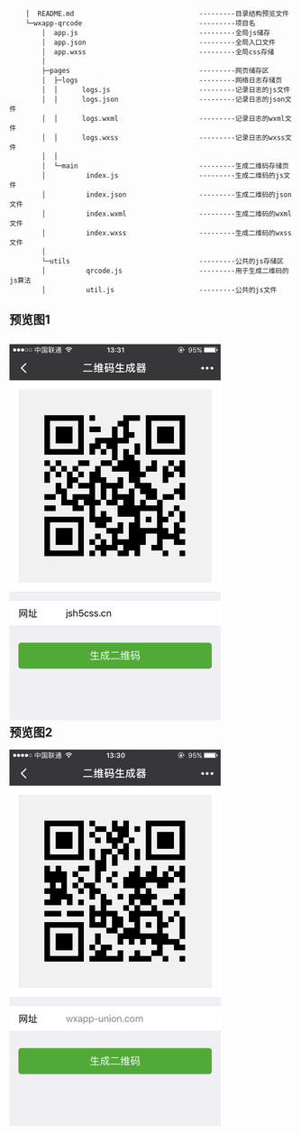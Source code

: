         │  README.md                               ---------目录结构预览文件
        └─wxapp-qrcode                             ---------项目名
            │  app.js                              ---------全局js储存
            │  app.json                            ---------全局入口文件
            │  app.wxss                            ---------全局css存储
            │  
            ├─pages                                ---------网页储存区
            │  ├─logs                              ---------网络日志存储页
            │  │      logs.js                      ---------记录日志的js文件  
            │  │      logs.json                    ---------记录日志的json文件
            │  │      logs.wxml                    ---------记录日志的wxml文件
            │  │      logs.wxss                    ---------记录日志的wxss文件
            │  │      
            │  └─main                              ---------生成二维码存储页
            │          index.js                    ---------生成二维码的js文件
            │          index.json                  ---------生成二维码的json文件
            │          index.wxml                  ---------生成二维码的wxml文件
            │          index.wxss                  ---------生成二维码的wxss文件 
            │          
            └─utils                                ---------公共的js存储区  
            │          qrcode.js                   ---------用于生成二维码的js算法
            │          util.js                     ---------公共的js文件  
              
              
              
   预览图1  
   -------  
  ![](https://raw.githubusercontent.com/MyGitHub-self/Mydemo/master/code/two1.png)  
   预览图2  
   ------  
  ![](https://raw.githubusercontent.com/MyGitHub-self/Mydemo/master/code/two2.png)  
